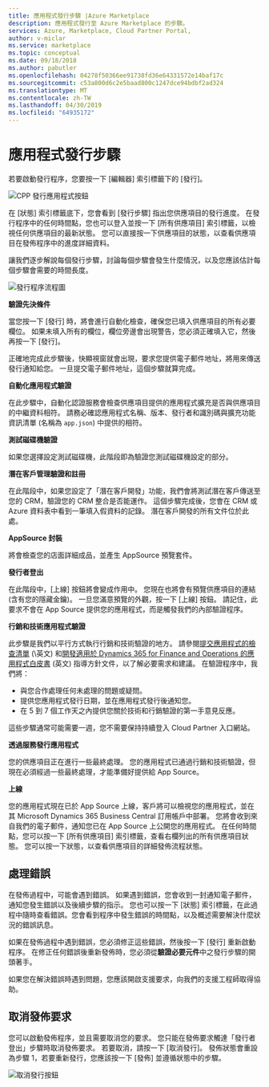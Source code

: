 ```yaml
---
title: 應用程式發行步驟 |Azure Marketplace
description: 應用程式發行至 Azure Marketplace 的步驟。
services: Azure, Marketplace, Cloud Partner Portal,
author: v-miclar
ms.service: marketplace
ms.topic: conceptual
ms.date: 09/18/2018
ms.author: pabutler
ms.openlocfilehash: 04278f50366ee91738fd36e64331572e14baf17c
ms.sourcegitcommit: c53a800d6c2e5baad800c1247dce94bdbf2ad324
ms.translationtype: MT
ms.contentlocale: zh-TW
ms.lasthandoff: 04/30/2019
ms.locfileid: "64935172"
---
```

# <a name="app-publishing-steps"></a>應用程式發行步驟

若要啟動發行程序，您要按一下 [編輯器] 索引標籤下的 [發行]。

![CPP 發行應用程式按鈕](./media/d365-financials/image014.jpg)


在 [狀態] 索引標籤底下，您會看到 [發行步驟] 指出您供應項目的發行進度。 在發行程序中的任何時間點，您也可以登入並按一下 [所有供應項目] 索引標籤，以檢視任何供應項目的最新狀態。 您可以直接按一下供應項目的狀態，以查看供應項目在發佈程序中的進度詳細資料。

讓我們逐步解說每個發行步驟，討論每個步驟會發生什麼情況，以及您應該估計每個步驟會需要的時間長度。

![發行程序流程圖](./media/d365-financials/image017.png)


**驗證先決條件**

當您按一下 [發行] 時，將會進行自動化檢查，確保您已填入供應項目的所有必要欄位。 如果未填入所有的欄位，欄位旁邊會出現警告，您必須正確填入它，然後再按一下 [發行]。

正確地完成此步驟後，快顯視窗就會出現，要求您提供電子郵件地址，將用來傳送發行通知給您。 一旦提交電子郵件地址，這個步驟就算完成。


**自動化應用程式驗證**

在此步驟中，自動化認證服務會檢查供應項目提供的應用程式擴充是否與供應項目的中繼資料相符。 請務必確認應用程式名稱、版本、發行者和識別碼與擴充功能資訊清單 (名稱為 `app.json`) 中提供的相符。


**測試磁碟機驗證**

如果您選擇設定測試磁碟機，此階段即為驗證您測試磁碟機設定的部分。


**潛在客戶管理驗證和註冊**

在此階段中，如果您設定了「潛在客戶開發」功能，我們會將測試潛在客戶傳送至您的 CRM，驗證您的 CRM 整合是否能運作。 這個步驟完成後，您會在 CRM 或 Azure 資料表中看到一筆填入假資料的記錄。 潛在客戶開發的所有文件位於此處。


**AppSource 封裝**

將會檢查您的店面詳細成品，並產生 AppSource 預覽套件。


**發行者登出**

在此階段中，[上線] 按鈕將會變成作用中。 您現在也將會有預覽供應項目的連結 (含有您的隱藏金鑰)。 一旦您滿意預覽的外觀，按一下 [上線] 按鈕。
請記住，此要求不會在 App Source 提供您的應用程式，而是觸發我們的內部驗證程序。


**行銷和技術應用程式驗證**

此步驟是我們以平行方式執行行銷和技術驗證的地方。 請參閱[提交應用程式的檢查清單](https://aka.ms/CheckBeforeYouSubmit) \(\英文) 和[開發適用於 Dynamics 365 for Finance and Operations 的應用程式白皮書](https://go.microsoft.com/fwlink/?linkid=841518) \(英文\) 指導方針文件，以了解必要需求和建議。 在驗證程序中，我們將：
-  與您合作處理任何未處理的問題或疑問。  
- 提供您應用程式發行日期，並在應用程式發行後通知您。 
- 在 5 到 7 個工作天之內提供您關於技術和行銷驗證的第一手意見反應。

這些步驟通常可能需要一週，您不需要保持持續登入 Cloud Partner 入口網站。


**透過服務發行應用程式**

您的供應項目正在進行一些最終處理。 您的應用程式已通過行銷和技術驗證，但現在必須經過一些最終處理，才能準備好提供給 App Source。


**上線**

您的應用程式現在已於 App Source 上線，客戶將可以檢視您的應用程式，並在其 Microsoft Dynamics 365 Business Central 訂用帳戶中部署。 您將會收到來自我們的電子郵件，通知您已在 App Source 上公開您的應用程式。 在任何時間點，您可以按一下 [所有供應項目] 索引標籤，查看右欄列出的所有供應項目狀態。 您可以按一下狀態，以查看供應項目的詳細發佈流程狀態。


<a name="error-handling"></a>處理錯誤
--------------

在發佈過程中，可能會遇到錯誤。 如果遇到錯誤，您會收到一封通知電子郵件，通知您發生錯誤以及後續步驟的指示。 您也可以按一下 [狀態] 索引標籤，在此過程中隨時查看錯誤。您會看到程序中發生錯誤的時間點，以及概述需要解決什麼狀況的錯誤訊息。

如果在發佈過程中遇到錯誤，您必須修正這些錯誤，然後按一下 [發行] 重新啟動程序。 在修正任何錯誤後重新發佈時，您必須從**驗證必要元件**中之發行步驟的開頭著手。

如果您在解決錯誤時遇到問題，您應該開啟支援要求，向我們的支援工程師取得協助。


<a name="canceling-the-publishing-request"></a>取消發佈要求
--------------------------------

您可以啟動發佈程序，並且需要取消您的要求。 您只能在發佈要求觸達「發行者登出」步驟時取消發佈要求。 若要取消，請按一下 [取消發行]。 發佈狀態會重設為步驟 1，若要重新發行，您應該按一下 [發佈] 並遵循狀態中的步驟。

![取消發行按鈕](./media/d365-financials/image013.png)
